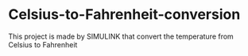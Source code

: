 # Celsius-to-Fahrenheit-conversion
This project is made by SIMULINK that convert the temperature from Celsius to Fahrenheit
